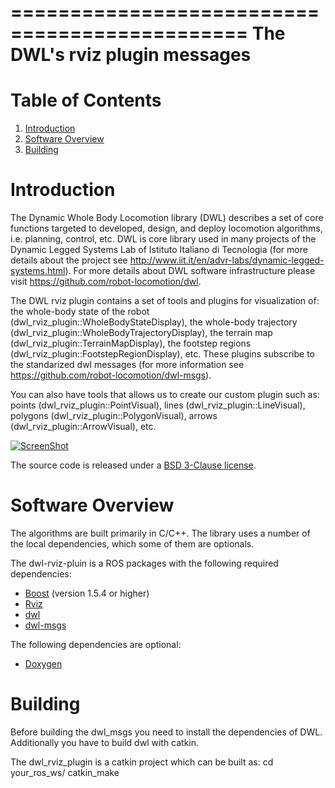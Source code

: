 ==============================================
The DWL's rviz plugin messages
==============================================

Table of Contents
==============================================
1. [Introduction](#introduction)
2. [Software Overview](#software-overview)
3. [Building](#building)


Introduction
==============================================
The Dynamic Whole Body Locomotion library (DWL) describes a set of core functions targeted to developed, design, and deploy locomotion algorithms, i.e. planning, control, etc. DWL is core library used in many projects of the Dynamic Legged Systems Lab of Istituto Italiano di Tecnologia (for more details about the project see http://www.iit.it/en/advr-labs/dynamic-legged-systems.html). For more details about DWL software infrastructure please visit https://github.com/robot-locomotion/dwl.

The DWL rviz plugin contains a set of tools and plugins for visualization of: the whole-body state of the robot (dwl_rviz_plugin::WholeBodyStateDisplay), the whole-body trajectory (dwl_rviz_plugin::WholeBodyTrajectoryDisplay), the terrain map (dwl_rviz_plugin::TerrainMapDisplay), the footstep regions (dwl_rviz_plugin::FootstepRegionDisplay), etc. These plugins subscribe to the standarized dwl messages (for more information see https://github.com/robot-locomotion/dwl-msgs).

You can also have tools that allows us to create our custom plugin such as: points (dwl_rviz_plugin::PointVisual), lines (dwl_rviz_plugin::LineVisual), polygons (dwl_rviz_plugin::PolygonVisual), arrows (dwl_rviz_plugin::ArrowVisual), etc.

[![ScreenShot](https://imgur.com/Ox7pa0e.gif)](https://www.youtube.com/watch?v=ENHvCGrnr2g)

The source code is released under a [BSD 3-Clause license](LICENSE).


Software Overview
==============================================
The algorithms are built primarily in C/C++. The library uses a number of the local dependencies, which some of them are optionals.

The dwl-rviz-pluin is a ROS packages with the following required dependencies:
* [Boost](http://www.boost.org) (version 1.5.4 or higher)
* [Rviz](http://www.cmake.org)
* [dwl](https://github.com/robot-locomotion/dwl)
* [dwl-msgs](https://github.com/robot-locomotion/dwl-msgs)

The following dependencies are optional:
* [Doxygen](http://www.doxygen.org)


Building
===============================================
Before building the dwl_msgs you need to install the dependencies of DWL. Additionally you have to build dwl with catkin.

The dwl_rviz_plugin is a catkin project which can be built as:
	cd your_ros_ws/
	catkin_make
